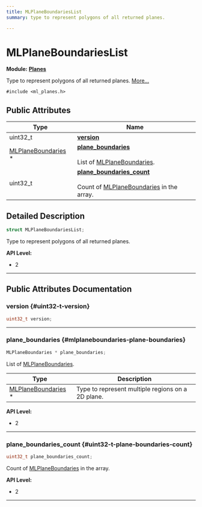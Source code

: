 ```yaml
---
title: MLPlaneBoundariesList
summary: type to represent polygons of all returned planes. 

---
```


# MLPlaneBoundariesList

**Module:** **[Planes](/versioned_docs/version-14-Jun-2023/api-ref/api/Modules/group___planes/group___planes.md)**



Type to represent polygons of all returned planes.  [More...](#detailed-description)


`#include <ml_planes.h>`

## Public Attributes

| Type           | Name           |
| -------------- | -------------- |
| uint32_t | **[version](/versioned_docs/version-14-Jun-2023/api-ref/api/Modules/group___planes/struct_m_l_plane_boundaries_list.md#uint32-t-version)**  |
| [MLPlaneBoundaries](/versioned_docs/version-14-Jun-2023/api-ref/api/Modules/group___planes/struct_m_l_plane_boundaries.md) * | **[plane_boundaries](/versioned_docs/version-14-Jun-2023/api-ref/api/Modules/group___planes/struct_m_l_plane_boundaries_list.md#mlplaneboundaries-plane-boundaries)** <br></br>List of [MLPlaneBoundaries](/versioned_docs/version-14-Jun-2023/api-ref/api/Modules/group___planes/struct_m_l_plane_boundaries.md).  |
| uint32_t | **[plane_boundaries_count](/versioned_docs/version-14-Jun-2023/api-ref/api/Modules/group___planes/struct_m_l_plane_boundaries_list.md#uint32-t-plane-boundaries-count)** <br></br>Count of [MLPlaneBoundaries](/versioned_docs/version-14-Jun-2023/api-ref/api/Modules/group___planes/struct_m_l_plane_boundaries.md) in the array.  |

## Detailed Description

```cpp
struct MLPlaneBoundariesList;
```

Type to represent polygons of all returned planes. 




**API Level:**
  * 2




-----------
## Public Attributes Documentation

### version {#uint32-t-version}

```cpp
uint32_t version;
```






-----------

### plane_boundaries {#mlplaneboundaries-plane-boundaries}

```cpp
MLPlaneBoundaries * plane_boundaries;
```

List of [MLPlaneBoundaries](/versioned_docs/version-14-Jun-2023/api-ref/api/Modules/group___planes/struct_m_l_plane_boundaries.md). 


| Type | Description |
|--|--|
| [MLPlaneBoundaries](/versioned_docs/version-14-Jun-2023/api-ref/api/Modules/group___planes/struct_m_l_plane_boundaries.md) * | Type to represent multiple regions on a 2D plane.  |





**API Level:**
  * 2




-----------

### plane_boundaries_count {#uint32-t-plane-boundaries-count}

```cpp
uint32_t plane_boundaries_count;
```

Count of [MLPlaneBoundaries](/versioned_docs/version-14-Jun-2023/api-ref/api/Modules/group___planes/struct_m_l_plane_boundaries.md) in the array. 




**API Level:**
  * 2




-----------



